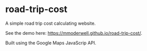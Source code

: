 # road-trip-cost
A simple road trip cost calculating website.

See the demo here: https://mmoderwell.github.io/road-trip-cost/.


Built using the Google Maps JavaScrip API.
